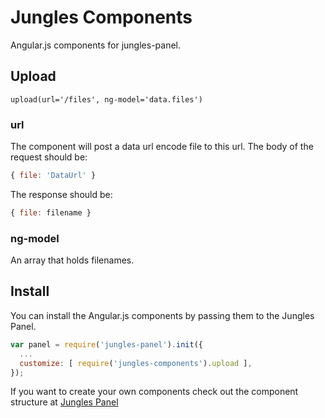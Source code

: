 # Jungles Components

Angular.js components for jungles-panel.

## Upload

```jade
upload(url='/files', ng-model='data.files')
```

### url

The component will post a data url encode file to this url. The body of the request should be:

```js
{ file: 'DataUrl' }
```

 The response should be:

```js
{ file: filename }
```

### ng-model

An array that holds filenames.


## Install

You can install the Angular.js components by passing them to the Jungles Panel.

```js
var panel = require('jungles-panel').init({
  ...
  customize: [ require('jungles-components').upload ],
});
```

If you want to create your own components check out the component structure at [Jungles Panel](https://github.com/Enome/jungles/tree/master/panel#component-structure)
